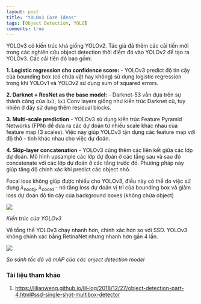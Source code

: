 ```yaml
---
layout: post
title: "YOLOv3 Core Ideas"
tags: [Object Detection, YOLO]
comments: true
---
```


YOLOv3 có kiến trúc khá giống YOLOv2. Tác giả đã thêm các cải tiến mới trong các nghiên cứu object detection thời điểm đó vào YOLOv2 để tạo ra YOLOv3. Các cải tiến đó bao gồm:

**1. Logistic regression cho confidence score:** - YOLOv3 predict độ tin cậy của bounding box (có chứa vật hay không) sử dụng logistic regression trong khi YOLOv1 và YOLOv2 sử dụng sum of squared errors.

**2. Darknet + ResNet as the base model:** - Darknet-53 vẫn dựa trên sự thành công của `3x3`, `1x1` Conv layers giống như kiến trúc Darknet cũ, tuy nhiên ở đây sử dụng thêm residual blocks.

**3. Multi-scale prediction** - YOLOv3 sử dụng kiến trúc Feature Pyramid Networks (FPN) để đưa ra các dự đoán từ nhiều scale khác nhau của feature map (3 scales). Việc này giúp YOLOv3 tận dụng các feature map với độ thô - tinh khác nhau cho việc dự đoán.
 
**4. Skip-layer concatenation** - YOLOv3 cũng thêm các liên kết giữa các lớp dự đoán. Mô hình upsample các lớp dự đoán ở các tầng sau và sau đó concatenate với các lớp dự đoán ở các tầng trước đó. Phương pháp này giúp tăng độ chính xác khi predict các object nhỏ.

Focal loss không giúp được nhiều cho YOLOv3, điều này có thể do việc sử dụng $\lambda_\text{noobj}$, $\lambda_\text{coord}$ - nó tăng loss dự đoán vị trí của bounding box và giảm loss dự đoán độ tin cậy của background boxes (không chứa object)

<img src="https://aicurious.io/posts/tim-hieu-yolo-cho-phat-hien-vat-tu-v1-den-v5/yolo-v3-darknet-53.png">

*Kiến trúc của YOLOv3*

Về tổng thể YOLOv3 chạy nhanh hơn, chính xác hơn so với SSD. YOLOv3 không chính xác bằng RetinaNet nhưng nhanh hơn gần 4 lần.

<img src="https://lilianweng.github.io/lil-log/assets/images/yolov3-perf.png">

*So sánh tốc độ và mAP của các onject detection model*

### Tài liệu tham khảo
1. https://lilianweng.github.io/lil-log/2018/12/27/object-detection-part-4.html#ssd-single-shot-multibox-detector

